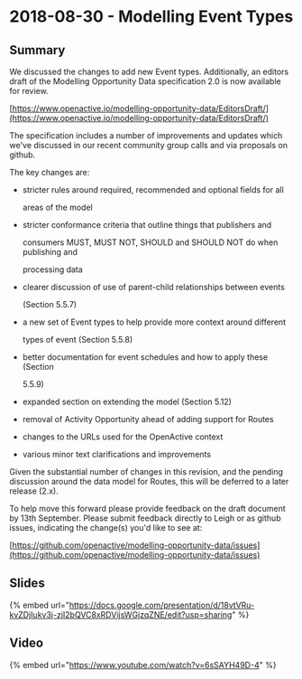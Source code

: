 # 2018-08-30 - Modelling Event Types

## Summary

We discussed the changes to add new Event types. Additionally, an editors draft of the Modelling Opportunity Data specification 2.0 is now available for review.

[https://www.openactive.io/modelling-opportunity-data/EditorsDraft/](https://www.openactive.io/modelling-opportunity-data/EditorsDraft/)

The specification includes a number of improvements and updates which we've discussed in our recent community group calls and via proposals on github.

The key changes are:

*   stricter rules around required, recommended and optional fields for all

    areas of the model
*   stricter conformance criteria that outline things that publishers and

    consumers MUST, MUST NOT, SHOULD and SHOULD NOT do when publishing and

    processing data
*   clearer discussion of use of parent-child relationships between events

    (Section 5.5.7)
*   a new set of Event types to help provide more context around different

    types of event (Section 5.5.8)
*   better documentation for event schedules and how to apply these (Section

    5.5.9)
* expanded section on extending the model (Section 5.12)
* removal of Activity Opportunity ahead of adding support for Routes
* changes to the URLs used for the OpenActive context
* various minor text clarifications and improvements

Given the substantial number of changes in this revision, and the pending discussion around the data model for Routes, this will be deferred to a later release (2.x).

To help move this forward please provide feedback on the draft document by 13th September. Please submit feedback directly to Leigh or as github issues, indicating the change(s) you'd like to see at:

[https://github.com/openactive/modelling-opportunity-data/issues](https://github.com/openactive/modelling-opportunity-data/issues)

## Slides

{% embed url="https://docs.google.com/presentation/d/18vtVRu-kvZDjIukv3j-zjI2bQVC8xRDVijsWGjzqZNE/edit?usp=sharing" %}

## Video

{% embed url="https://www.youtube.com/watch?v=6sSAYH49D-4" %}
